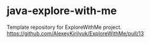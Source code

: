 # java-explore-with-me
Template repository for ExploreWithMe project.
https://github.com/AlexeyKirilyuk/ExploreWithMe/pull/13